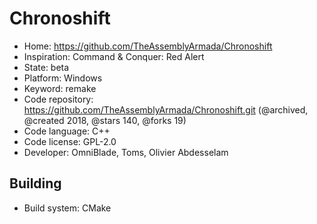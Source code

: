 # Chronoshift

- Home: https://github.com/TheAssemblyArmada/Chronoshift
- Inspiration: Command & Conquer: Red Alert
- State: beta
- Platform: Windows
- Keyword: remake
- Code repository: https://github.com/TheAssemblyArmada/Chronoshift.git (@archived, @created 2018, @stars 140, @forks 19)
- Code language: C++
- Code license: GPL-2.0
- Developer: OmniBlade, Toms, Olivier Abdesselam

## Building

- Build system: CMake

